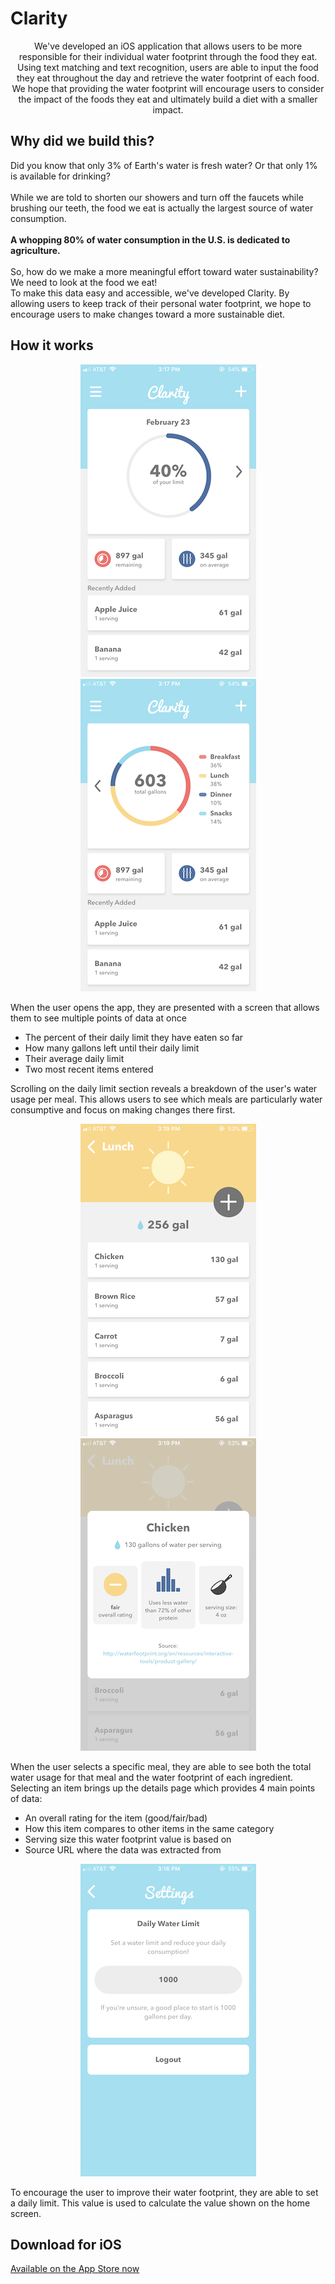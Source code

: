 # Clarity
<center>We've developed an iOS application that allows users to be more responsible for their individual water footprint through the food they eat. Using text matching and text recognition, users are able to input the food they eat throughout the day and retrieve the water footprint of each food. We hope that providing the water footprint will encourage users to consider the impact of the foods they eat and ultimately build a diet with a smaller impact.  </center>

## Why did we build this?
Did you know that only 3% of Earth's water is fresh water? Or that only 1% is available for drinking? <br>
<br>
While we are told to shorten our showers and turn off the faucets while brushing our teeth, the food we eat is actually the largest source of water consumption.
<br> <br>
<b> A whopping 80% of water consumption in the U.S. is dedicated to agriculture.  </b>
<br> <br>
So, how do we make a more meaningful effort toward water sustainability? We need to look at the food we eat!
<br>
To make this data easy and accessible, we've developed Clarity. By allowing users to keep track of their personal water footprint, we hope to encourage users to make changes toward a more sustainable diet.

## How it works
 <p align="center"> 
  <img src="/Screenshots/Home.PNG" alt="Image" width="281" height="500" />
 <img src="/Screenshots/Home2.PNG" alt="Image" width="281" height="500" />
 </p>
 
When the user opens the app, they are presented with a screen that allows them to see multiple points of data at once
* The percent of their daily limit they have eaten so far
* How many gallons left until their daily limit
* Their average daily limit
* Two most recent items entered <br> 

Scrolling on the daily limit section reveals a breakdown of the user's water usage per meal. This allows users to see which meals are particularly water consumptive and focus on making changes there first.

 <p align="center"> 
  <img src="/Screenshots/Meal.PNG" alt="Image" width="281" height="500" />
 <img src="/Screenshots/Details.PNG" alt="Image" width="281" height="500" />
 </p>
 
When the user selects a specific meal, they are able to see both the total water usage for that meal and the water footprint of each ingredient. Selecting an item brings up the details page which provides 4 main points of data: <br>
* An overall rating for the item (good/fair/bad)
* How this item compares to other items in the same category
* Serving size this water footprint value is based on
* Source URL where the data was extracted from

<p align="center"> 
  <img src="/Screenshots/Settings.PNG" alt="Image" width="281" height="500" />
 </p>
To encourage the user to improve their water footprint, they are able to set a daily limit. This value is used to calculate the value shown on the home screen.

## Download for iOS
[Available on the App Store now](https://itunes.apple.com/us/app/clarity-become-water-wise/id1447307471?mt=8)
